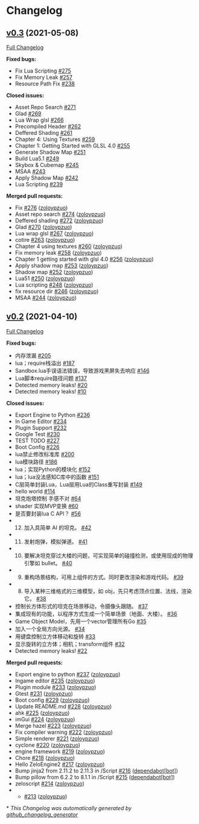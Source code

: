 # Changelog

## [v0.3](https://github.com/zoloypzuo/ZeloEngine/tree/v0.3) (2021-05-08)

[Full Changelog](https://github.com/zoloypzuo/ZeloEngine/compare/v0.2...v0.3)

**Fixed bugs:**

- Fix Lua Scripting [\#275](https://github.com/zoloypzuo/ZeloEngine/issues/275)
- Fix Memory Leak [\#257](https://github.com/zoloypzuo/ZeloEngine/issues/257)
- Resource Path Fix [\#238](https://github.com/zoloypzuo/ZeloEngine/issues/238)

**Closed issues:**

- Asset Repo Search [\#271](https://github.com/zoloypzuo/ZeloEngine/issues/271)
- Glad [\#269](https://github.com/zoloypzuo/ZeloEngine/issues/269)
- Lua Wrap glsl [\#266](https://github.com/zoloypzuo/ZeloEngine/issues/266)
- Precompiled Header [\#262](https://github.com/zoloypzuo/ZeloEngine/issues/262)
- Deffered Shading [\#261](https://github.com/zoloypzuo/ZeloEngine/issues/261)
- Chapter 4: Using Textures [\#259](https://github.com/zoloypzuo/ZeloEngine/issues/259)
- Chapter 1: Getting Started with GLSL 4.0 [\#255](https://github.com/zoloypzuo/ZeloEngine/issues/255)
- Generate Shadow Map [\#251](https://github.com/zoloypzuo/ZeloEngine/issues/251)
- Build Lua5.1 [\#249](https://github.com/zoloypzuo/ZeloEngine/issues/249)
- Skybox & Cubemap [\#245](https://github.com/zoloypzuo/ZeloEngine/issues/245)
- MSAA [\#243](https://github.com/zoloypzuo/ZeloEngine/issues/243)
- Apply Shadow Map [\#242](https://github.com/zoloypzuo/ZeloEngine/issues/242)
- Lua Scripting [\#239](https://github.com/zoloypzuo/ZeloEngine/issues/239)

**Merged pull requests:**

- Fix [\#276](https://github.com/zoloypzuo/ZeloEngine/pull/276) ([zoloypzuo](https://github.com/zoloypzuo))
- Asset repo
  search [\#274](https://github.com/zoloypzuo/ZeloEngine/pull/274) ([zoloypzuo](https://github.com/zoloypzuo))
- Deffered shading [\#272](https://github.com/zoloypzuo/ZeloEngine/pull/272) ([zoloypzuo](https://github.com/zoloypzuo))
- Glad [\#270](https://github.com/zoloypzuo/ZeloEngine/pull/270) ([zoloypzuo](https://github.com/zoloypzuo))
- Lua wrap glsl [\#267](https://github.com/zoloypzuo/ZeloEngine/pull/267) ([zoloypzuo](https://github.com/zoloypzuo))
- cotire [\#263](https://github.com/zoloypzuo/ZeloEngine/pull/263) ([zoloypzuo](https://github.com/zoloypzuo))
- Chapter 4 using
  textures [\#260](https://github.com/zoloypzuo/ZeloEngine/pull/260) ([zoloypzuo](https://github.com/zoloypzuo))
- Fix memory leak [\#258](https://github.com/zoloypzuo/ZeloEngine/pull/258) ([zoloypzuo](https://github.com/zoloypzuo))
- Chapter 1 getting started with glsl
  4.0  [\#256](https://github.com/zoloypzuo/ZeloEngine/pull/256) ([zoloypzuo](https://github.com/zoloypzuo))
- Apply shadow map [\#253](https://github.com/zoloypzuo/ZeloEngine/pull/253) ([zoloypzuo](https://github.com/zoloypzuo))
- Shadow map [\#252](https://github.com/zoloypzuo/ZeloEngine/pull/252) ([zoloypzuo](https://github.com/zoloypzuo))
- Lua51 [\#250](https://github.com/zoloypzuo/ZeloEngine/pull/250) ([zoloypzuo](https://github.com/zoloypzuo))
- Lua scripting [\#248](https://github.com/zoloypzuo/ZeloEngine/pull/248) ([zoloypzuo](https://github.com/zoloypzuo))
- fix resource dir [\#246](https://github.com/zoloypzuo/ZeloEngine/pull/246) ([zoloypzuo](https://github.com/zoloypzuo))
- MSAA [\#244](https://github.com/zoloypzuo/ZeloEngine/pull/244) ([zoloypzuo](https://github.com/zoloypzuo))

## [v0.2](https://github.com/zoloypzuo/ZeloEngine/tree/v0.2) (2021-04-10)

[Full Changelog](https://github.com/zoloypzuo/ZeloEngine/compare/7f26b3c98b94ec470e041326f68d06e361bb3e19...v0.2)

**Fixed bugs:**

- 内存泄漏 [\#205](https://github.com/zoloypzuo/ZeloEngine/issues/205)
- lua；require栈溢出 [\#187](https://github.com/zoloypzuo/ZeloEngine/issues/187)
- Sandbox.lua手误语法错误，导致游戏黑屏失去响应 [\#146](https://github.com/zoloypzuo/ZeloEngine/issues/146)
- Lua脚本require路径问题 [\#137](https://github.com/zoloypzuo/ZeloEngine/issues/137)
- Detected memory leaks! [\#20](https://github.com/zoloypzuo/ZeloEngine/issues/20)
- Detected memory leaks! [\#10](https://github.com/zoloypzuo/ZeloEngine/issues/10)

**Closed issues:**

- Export Engine to Python [\#236](https://github.com/zoloypzuo/ZeloEngine/issues/236)
- In Game Editor [\#234](https://github.com/zoloypzuo/ZeloEngine/issues/234)
- Plugin Support [\#232](https://github.com/zoloypzuo/ZeloEngine/issues/232)
- Google Test [\#230](https://github.com/zoloypzuo/ZeloEngine/issues/230)
- TEST TODO [\#227](https://github.com/zoloypzuo/ZeloEngine/issues/227)
- Boot Config [\#226](https://github.com/zoloypzuo/ZeloEngine/issues/226)
- lua禁止修改标准库 [\#200](https://github.com/zoloypzuo/ZeloEngine/issues/200)
- lua模块路径 [\#186](https://github.com/zoloypzuo/ZeloEngine/issues/186)
- lua；实现Python的模块化 [\#152](https://github.com/zoloypzuo/ZeloEngine/issues/152)
- lua；lua没法感知C库中的函数 [\#151](https://github.com/zoloypzuo/ZeloEngine/issues/151)
- C层简单封装Lua，Lua层用Lua的Class重写封装 [\#149](https://github.com/zoloypzuo/ZeloEngine/issues/149)
- hello world [\#114](https://github.com/zoloypzuo/ZeloEngine/issues/114)
- 坦克炮塔控制 手感不对 [\#64](https://github.com/zoloypzuo/ZeloEngine/issues/64)
- shader 实现MVP变换 [\#60](https://github.com/zoloypzuo/ZeloEngine/issues/60)
- 是否要封装lua C API？ [\#56](https://github.com/zoloypzuo/ZeloEngine/issues/56)
-
  12. 加入具简单 AI 的坦克。 [\#42](https://github.com/zoloypzuo/ZeloEngine/issues/42)
-
  11. 发射炮弹，模拟弹道。 [\#41](https://github.com/zoloypzuo/ZeloEngine/issues/41)
-
  10. 要解决坦克穿过大楼的问题，可实现简单的碰撞检测，或使用现成的物理引擎如 bullet。 [\#40](https://github.com/zoloypzuo/ZeloEngine/issues/40)
-
  9. 重构场景结构，可用上组件的方式。同时更改渲染和游戏代码。 [\#39](https://github.com/zoloypzuo/ZeloEngine/issues/39)
-
  8. 导入某种三维格式的三维模型，如 obj，先只考虑顶点位置、法线，渲染它。 [\#38](https://github.com/zoloypzuo/ZeloEngine/issues/38)
- 控制长方体形式的坦克在场景移动，令摄像头跟随。 [\#37](https://github.com/zoloypzuo/ZeloEngine/issues/37)
- 集成现有的功能，以程序方式生成一个简单场景（地面、大楼）。 [\#36](https://github.com/zoloypzuo/ZeloEngine/issues/36)
- Game Object Model，先用一个vector管理所有Go [\#35](https://github.com/zoloypzuo/ZeloEngine/issues/35)
- 加入一个全局方向光源。 [\#34](https://github.com/zoloypzuo/ZeloEngine/issues/34)
- 用键盘控制立方体移动和旋转 [\#33](https://github.com/zoloypzuo/ZeloEngine/issues/33)
- 显示旋转的立方体；相机；transform组件 [\#32](https://github.com/zoloypzuo/ZeloEngine/issues/32)
- Detected memory leaks! [\#22](https://github.com/zoloypzuo/ZeloEngine/issues/22)

**Merged pull requests:**

- Export engine to
  python [\#237](https://github.com/zoloypzuo/ZeloEngine/pull/237) ([zoloypzuo](https://github.com/zoloypzuo))
- Ingame editor [\#235](https://github.com/zoloypzuo/ZeloEngine/pull/235) ([zoloypzuo](https://github.com/zoloypzuo))
- Plugin module [\#233](https://github.com/zoloypzuo/ZeloEngine/pull/233) ([zoloypzuo](https://github.com/zoloypzuo))
- Gtest [\#231](https://github.com/zoloypzuo/ZeloEngine/pull/231) ([zoloypzuo](https://github.com/zoloypzuo))
- Boot config [\#229](https://github.com/zoloypzuo/ZeloEngine/pull/229) ([zoloypzuo](https://github.com/zoloypzuo))
- Update README.md [\#228](https://github.com/zoloypzuo/ZeloEngine/pull/228) ([zoloypzuo](https://github.com/zoloypzuo))
- ahk [\#225](https://github.com/zoloypzuo/ZeloEngine/pull/225) ([zoloypzuo](https://github.com/zoloypzuo))
- imGui [\#224](https://github.com/zoloypzuo/ZeloEngine/pull/224) ([zoloypzuo](https://github.com/zoloypzuo))
- Merge hazel [\#223](https://github.com/zoloypzuo/ZeloEngine/pull/223) ([zoloypzuo](https://github.com/zoloypzuo))
- Fix compiler
  warning [\#222](https://github.com/zoloypzuo/ZeloEngine/pull/222) ([zoloypzuo](https://github.com/zoloypzuo))
- Simple renderer [\#221](https://github.com/zoloypzuo/ZeloEngine/pull/221) ([zoloypzuo](https://github.com/zoloypzuo))
- cyclone [\#220](https://github.com/zoloypzuo/ZeloEngine/pull/220) ([zoloypzuo](https://github.com/zoloypzuo))
- engine framework [\#219](https://github.com/zoloypzuo/ZeloEngine/pull/219) ([zoloypzuo](https://github.com/zoloypzuo))
- Chore [\#218](https://github.com/zoloypzuo/ZeloEngine/pull/218) ([zoloypzuo](https://github.com/zoloypzuo))
- Hello
  ZeloEngine2 [\#217](https://github.com/zoloypzuo/ZeloEngine/pull/217) ([zoloypzuo](https://github.com/zoloypzuo))
- Bump jinja2 from 2.11.2 to 2.11.3 in
  /Script [\#216](https://github.com/zoloypzuo/ZeloEngine/pull/216) ([dependabot[bot]](https://github.com/apps/dependabot))
- Bump pillow from 6.2.2 to 8.1.1 in
  /Script [\#215](https://github.com/zoloypzuo/ZeloEngine/pull/215) ([dependabot[bot]](https://github.com/apps/dependabot))
- zeloscript [\#214](https://github.com/zoloypzuo/ZeloEngine/pull/214) ([zoloypzuo](https://github.com/zoloypzuo))
-
  - [\#213](https://github.com/zoloypzuo/ZeloEngine/pull/213) ([zoloypzuo](https://github.com/zoloypzuo))

\* *This Changelog was automatically generated
by [github_changelog_generator](https://github.com/github-changelog-generator/github-changelog-generator)*
